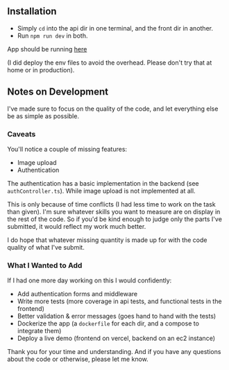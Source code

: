 ## Installation
- Simply `cd` into the api dir in one terminal, and the front dir in another.
- Run `npm run dev` in both.

App should be running [here](http://localhost:3000)

(I did deploy the env files to avoid the overhead. Please don't try that at home or in production).

## Notes on Development
I've made sure to focus on the quality of the code, and let everything else be as simple as possible.

### Caveats
You'll notice a couple of missing features:
- Image upload
- Authentication

The authentication has a basic implementation in the backend (see `authController.ts`). While image upload is not implemented at all.

This is only because of time conflicts (I had less time to work on the task than given). I'm sure whatever skills you want to measure are on display in the rest of the code. So if you'd be kind enough to judge only the parts I've submitted, it would reflect my work much better.

I do hope that whatever missing quantity is made up for with the code quality of what I've submit.

### What I Wanted to Add
If I had one more day working on this I would confidently:
- Add authentication forms and middleware
- Write more tests (more coverage in api tests, and functional tests in the frontend)
- Better validation & error messages (goes hand to hand with the tests)
- Dockerize the app (a `dockerfile` for each dir, and a compose to integrate them)
- Deploy a live demo (frontend on vercel, backend on an ec2 instance)


Thank you for your time and understanding. And if you have any questions about the code or otherwise, please let me know.
